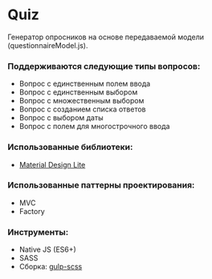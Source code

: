 # Quiz

Генератор опросников на основе передаваемой модели (questionnaireModel.js).

### Поддерживаются следующие типы вопросов:

- Вопрос с единственным полем ввода
- Вопрос с единственным выбором
- Вопрос с множественным выбором
- Вопрос с созданием списка ответов
- Вопрос с выбором даты
- Вопрос с полем для многострочного ввода

### Использованные библиотеки:

- [Material Design Lite](https://getmdl.io/)

### Использованные паттерны проектирования:

- MVC
- Factory

### Инструменты:

- Native JS (ES6+)
- SASS
- Сборка: [gulp-scss](https://github.com/sladkoewk/gulp-scss)
